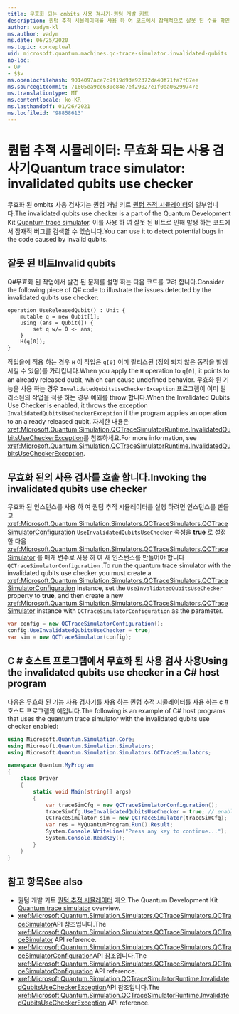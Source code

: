 ```yaml
---
title: 무효화 되는 ombits 사용 검사기-퀀텀 개발 키트
description: 퀀텀 추적 시뮬레이터를 사용 하 여 코드에서 잠재적으로 잘못 된 수를 확인 하는 Microsoft QDK 무효화 된 사용 검사기에 대해 알아봅니다 Q# .
author: vadym-kl
ms.author: vadym
ms.date: 06/25/2020
ms.topic: conceptual
uid: microsoft.quantum.machines.qc-trace-simulator.invalidated-qubits
no-loc:
- Q#
- $$v
ms.openlocfilehash: 9014097ace7c9f19d93a92372da40f71fa7f87ee
ms.sourcegitcommit: 71605ea9cc630e84e7ef29027e1f0ea06299747e
ms.translationtype: MT
ms.contentlocale: ko-KR
ms.lasthandoff: 01/26/2021
ms.locfileid: "98858613"
---
```

# <a name="quantum-trace-simulator-invalidated-qubits-use-checker"></a><span data-ttu-id="06639-103">퀀텀 추적 시뮬레이터: 무효화 되는 사용 검사기</span><span class="sxs-lookup"><span data-stu-id="06639-103">Quantum trace simulator: invalidated qubits use checker</span></span>

<span data-ttu-id="06639-104">무효화 된 ombits 사용 검사기는 퀀텀 개발 키트 [퀀텀 추적 시뮬레이터](xref:microsoft.quantum.machines.qc-trace-simulator.intro)의 일부입니다.</span><span class="sxs-lookup"><span data-stu-id="06639-104">The invalidated qubits use checker is a part of the Quantum Development Kit [Quantum trace simulator](xref:microsoft.quantum.machines.qc-trace-simulator.intro).</span></span> <span data-ttu-id="06639-105">이를 사용 하 여 잘못 된 비트로 인해 발생 하는 코드에서 잠재적 버그를 검색할 수 있습니다.</span><span class="sxs-lookup"><span data-stu-id="06639-105">You can use it to detect potential bugs in the code caused by invalid qubits.</span></span> 

## <a name="invalid-qubits"></a><span data-ttu-id="06639-106">잘못 된 비트</span><span class="sxs-lookup"><span data-stu-id="06639-106">Invalid qubits</span></span>

<span data-ttu-id="06639-107">Q#무효화 된 작업에서 발견 된 문제를 설명 하는 다음 코드를 고려 합니다.</span><span class="sxs-lookup"><span data-stu-id="06639-107">Consider the following piece of Q# code to illustrate the issues detected by the invalidated qubits use checker:</span></span>

```qsharp
operation UseReleasedQubit() : Unit {
    mutable q = new Qubit[1];
    using (ans = Qubit()) {
        set q w/= 0 <- ans;
    }
    H(q[0]);
}
```

<span data-ttu-id="06639-108">작업을에 적용 하는 경우 `H` 이 작업은 `q[0]` 이미 릴리스된 (정의 되지 않은 동작을 발생 시킬 수 있음)를 가리킵니다.</span><span class="sxs-lookup"><span data-stu-id="06639-108">When you apply the `H` operation to `q[0]`, it points to an already released qubit, which can cause undefined behavior.</span></span> <span data-ttu-id="06639-109">무효화 된 기능을 사용 하는 경우 `InvalidatedQubitsUseCheckerException` 프로그램이 이미 릴리스된의 작업을 적용 하는 경우 예외를 throw 합니다.</span><span class="sxs-lookup"><span data-stu-id="06639-109">When the Invalidated Qubits Use Checker is enabled, it throws the exception `InvalidatedQubitsUseCheckerException` if the program applies an operation to an already released qubit.</span></span> <span data-ttu-id="06639-110">자세한 내용은 <xref:Microsoft.Quantum.Simulation.QCTraceSimulatorRuntime.InvalidatedQubitsUseCheckerException>를 참조하세요.</span><span class="sxs-lookup"><span data-stu-id="06639-110">For more information, see <xref:Microsoft.Quantum.Simulation.QCTraceSimulatorRuntime.InvalidatedQubitsUseCheckerException>.</span></span>

## <a name="invoking-the-invalidated-qubits-use-checker"></a><span data-ttu-id="06639-111">무효화 된의 사용 검사를 호출 합니다.</span><span class="sxs-lookup"><span data-stu-id="06639-111">Invoking the invalidated qubits use checker</span></span>

<span data-ttu-id="06639-112">무효화 된 인스턴스를 사용 하 여 퀀텀 추적 시뮬레이터를 실행 하려면 인스턴스를 만들고 <xref:Microsoft.Quantum.Simulation.Simulators.QCTraceSimulators.QCTraceSimulatorConfiguration> `UseInvalidatedQubitsUseChecker` 속성을 **true** 로 설정한 다음 <xref:Microsoft.Quantum.Simulation.Simulators.QCTraceSimulators.QCTraceSimulator> 를 매개 변수로 사용 하 여 새 인스턴스를 만들어야 합니다 `QCTraceSimulatorConfiguration` .</span><span class="sxs-lookup"><span data-stu-id="06639-112">To run the quantum trace simulator with the invalidated qubits use checker you must create a <xref:Microsoft.Quantum.Simulation.Simulators.QCTraceSimulators.QCTraceSimulatorConfiguration> instance, set the `UseInvalidatedQubitsUseChecker` property to **true**, and then create a new <xref:Microsoft.Quantum.Simulation.Simulators.QCTraceSimulators.QCTraceSimulator> instance with `QCTraceSimulatorConfiguration` as the parameter.</span></span> 

```csharp
var config = new QCTraceSimulatorConfiguration();
config.UseInvalidatedQubitsUseChecker = true;
var sim = new QCTraceSimulator(config);
```


## <a name="using-the-invalidated-qubits-use-checker-in-a-c-host-program"></a><span data-ttu-id="06639-113">C # 호스트 프로그램에서 무효화 된 사용 검사 사용</span><span class="sxs-lookup"><span data-stu-id="06639-113">Using the invalidated qubits use checker in a C# host program</span></span>

<span data-ttu-id="06639-114">다음은 무효화 된 기능 사용 검사기를 사용 하는 퀀텀 추적 시뮬레이터를 사용 하는 c # 호스트 프로그램의 예입니다.</span><span class="sxs-lookup"><span data-stu-id="06639-114">The following is an example of C# host programs that uses the quantum trace simulator with the invalidated qubits use checker enabled:</span></span> 

```csharp
using Microsoft.Quantum.Simulation.Core;
using Microsoft.Quantum.Simulation.Simulators;
using Microsoft.Quantum.Simulation.Simulators.QCTraceSimulators;

namespace Quantum.MyProgram
{
    class Driver
    {
        static void Main(string[] args)
        {
            var traceSimCfg = new QCTraceSimulatorConfiguration();
            traceSimCfg.UseInvalidatedQubitsUseChecker = true; // enables UseInvalidatedQubitsUseChecker
            QCTraceSimulator sim = new QCTraceSimulator(traceSimCfg);
            var res = MyQuantumProgram.Run().Result;
            System.Console.WriteLine("Press any key to continue...");
            System.Console.ReadKey();
        }
    }
}
```

## <a name="see-also"></a><span data-ttu-id="06639-115">참고 항목</span><span class="sxs-lookup"><span data-stu-id="06639-115">See also</span></span>

- <span data-ttu-id="06639-116">퀀텀 개발 키트 [퀀텀 추적 시뮬레이터](xref:microsoft.quantum.machines.qc-trace-simulator.intro) 개요.</span><span class="sxs-lookup"><span data-stu-id="06639-116">The Quantum Development Kit [Quantum trace simulator](xref:microsoft.quantum.machines.qc-trace-simulator.intro) overview.</span></span>
- <span data-ttu-id="06639-117"><xref:Microsoft.Quantum.Simulation.Simulators.QCTraceSimulators.QCTraceSimulator>API 참조입니다.</span><span class="sxs-lookup"><span data-stu-id="06639-117">The <xref:Microsoft.Quantum.Simulation.Simulators.QCTraceSimulators.QCTraceSimulator> API reference.</span></span>
- <span data-ttu-id="06639-118"><xref:Microsoft.Quantum.Simulation.Simulators.QCTraceSimulators.QCTraceSimulatorConfiguration>API 참조입니다.</span><span class="sxs-lookup"><span data-stu-id="06639-118">The <xref:Microsoft.Quantum.Simulation.Simulators.QCTraceSimulators.QCTraceSimulatorConfiguration> API reference.</span></span>
- <span data-ttu-id="06639-119"><xref:Microsoft.Quantum.Simulation.QCTraceSimulatorRuntime.InvalidatedQubitsUseCheckerException>API 참조입니다.</span><span class="sxs-lookup"><span data-stu-id="06639-119">The <xref:Microsoft.Quantum.Simulation.QCTraceSimulatorRuntime.InvalidatedQubitsUseCheckerException> API reference.</span></span>
